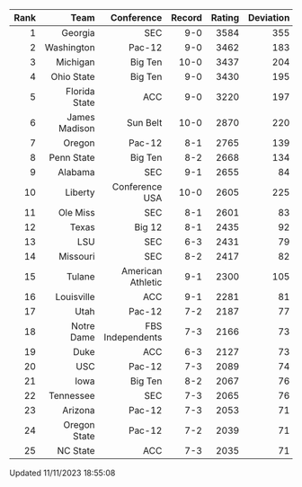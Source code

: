 | Rank  | Team                 | Conference           | Record   | Rating | Deviation |
| ---:  | ---:                 | ---:                 | ---:     | ---:   | ---:      |
| 1     | Georgia              | SEC                  | 9-0      | 3584   | 355       |
| 2     | Washington           | Pac-12               | 9-0      | 3462   | 183       |
| 3     | Michigan             | Big Ten              | 10-0     | 3437   | 204       |
| 4     | Ohio State           | Big Ten              | 9-0      | 3430   | 195       |
| 5     | Florida State        | ACC                  | 9-0      | 3220   | 197       |
| 6     | James Madison        | Sun Belt             | 10-0     | 2870   | 220       |
| 7     | Oregon               | Pac-12               | 8-1      | 2765   | 139       |
| 8     | Penn State           | Big Ten              | 8-2      | 2668   | 134       |
| 9     | Alabama              | SEC                  | 9-1      | 2655   | 84        |
| 10    | Liberty              | Conference USA       | 10-0     | 2605   | 225       |
| 11    | Ole Miss             | SEC                  | 8-1      | 2601   | 83        |
| 12    | Texas                | Big 12               | 8-1      | 2435   | 92        |
| 13    | LSU                  | SEC                  | 6-3      | 2431   | 79        |
| 14    | Missouri             | SEC                  | 8-2      | 2417   | 82        |
| 15    | Tulane               | American Athletic    | 9-1      | 2300   | 105       |
| 16    | Louisville           | ACC                  | 9-1      | 2281   | 81        |
| 17    | Utah                 | Pac-12               | 7-2      | 2187   | 77        |
| 18    | Notre Dame           | FBS Independents     | 7-3      | 2166   | 73        |
| 19    | Duke                 | ACC                  | 6-3      | 2127   | 73        |
| 20    | USC                  | Pac-12               | 7-3      | 2089   | 74        |
| 21    | Iowa                 | Big Ten              | 8-2      | 2067   | 76        |
| 22    | Tennessee            | SEC                  | 7-3      | 2065   | 76        |
| 23    | Arizona              | Pac-12               | 7-3      | 2053   | 71        |
| 24    | Oregon State         | Pac-12               | 7-2      | 2039   | 71        |
| 25    | NC State             | ACC                  | 7-3      | 2035   | 71        |

Updated 11/11/2023 18:55:08
